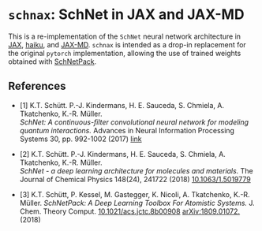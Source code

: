 # `schnax`: SchNet in JAX and JAX-MD
This is a re-implementation of the `SchNet` neural network architecture in [JAX](https://github.com/google/jax), [haiku](https://github.com/deepmind/dm-haiku), and [JAX-MD](https://github.com/google/jax-md).
`schnax` is intended as a drop-in replacement for the original `pytorch` implementation, allowing the use of trained weights obtained with [SchNetPack](https://github.com/atomistic-machine-learning/schnetpack).


## References
* [1] K.T. Schütt. P.-J. Kindermans, H. E. Sauceda, S. Chmiela, A. Tkatchenko, K.-R. Müller.  
*SchNet: A continuous-filter convolutional neural network for modeling quantum interactions.*
Advances in Neural Information Processing Systems 30, pp. 992-1002 (2017) [link](http://papers.nips.cc/paper/6700-schnet-a-continuous-filter-convolutional-neural-network-for-modeling-quantum-interactions)

* [2] K.T. Schütt. P.-J. Kindermans, H. E. Sauceda, S. Chmiela, A. Tkatchenko, K.-R. Müller.  
*SchNet - a deep learning architecture for molecules and materials.* 
The Journal of Chemical Physics 148(24), 241722 (2018) [10.1063/1.5019779](https://doi.org/10.1063/1.5019779)

* [3] K.T. Schütt, P. Kessel, M. Gastegger, K. Nicoli, A. Tkatchenko, K.-R. Müller. *SchNetPack: A Deep Learning Toolbox For Atomistic Systems.* J. Chem. Theory Comput. [10.1021/acs.jctc.8b00908](https://doi.org/10.1021/acs.jctc.8b00908) [arXiv:1809.01072.](https://arxiv.org/abs/1809.01072v1) (2018)
